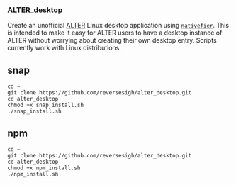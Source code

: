 ### ALTER_desktop  
Create an unofficial [ALTER](https://altermail.live/) Linux desktop application using [`nativefier`](https://github.com/nativefier/nativefier). This is intended to make it easy for ALTER users to have a desktop instance of ALTER without worrying about creating their own desktop entry. Scripts currently work with Linux distributions. 
  
## snap
`cd ~`  
`git clone https://github.com/reversesigh/alter_desktop.git`  
`cd alter_desktop`  
`chmod +x snap_install.sh`  
`./snap_install.sh`  
  
## npm
`cd ~`  
`git clone https://github.com/reversesigh/alter_desktop.git`  
`cd alter_desktop`  
`chmod +x npm_install.sh`  
`./npm_install.sh` 
